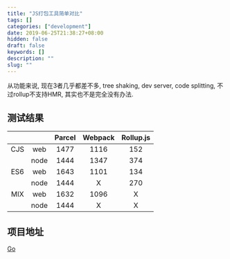 ```yaml
---
title: "JS打包工具简单对比"
tags: []
categories: ["development"]
date: 2019-06-25T21:38:27+08:00
hidden: false
draft: false
keywords: []
description: ""
slug: ""
---
```


从功能来说, 现在3者几乎都差不多, tree shaking, dev server, code splitting, 不过rollup不支持HMR, 其实也不是完全没有办法.


## 测试结果

|   |      | Parcel | Webpack  | Rollup.js |
|:-:|:-:|:-:|:-:|:-:|
|CJS|  web |   1477 |     1116 |       152 |
|   | node |   1444 |     1347 |       374 |
|ES6|  web |   1643 |     1101 |       134 |
|   | node |   1444 |       X  |       270 |
|MIX| web  |   1632 |     1096 |         X |
|   | node |   1444 |       X  |         X |

## 项目地址

[Go](https://github.com/sfengyuan/js-bundler-compares)

